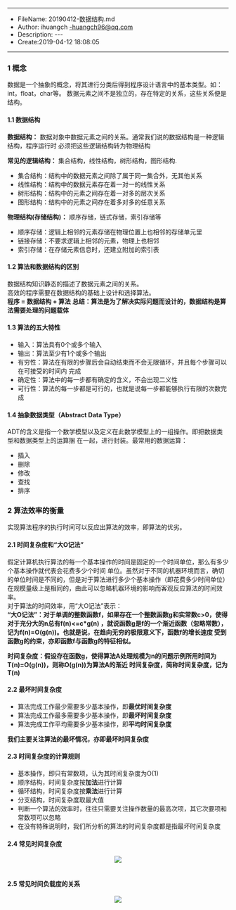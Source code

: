 ___
- FileName: 20190412-数据结构.md
- Author: ihuangch -huangch96@qq.com
- Description: ---
- Create:2019-04-12 18:08:05
___

### 1 概念
数据是一个抽象的概念，将其进行分类后得到程序设计语言中的基本类型。如：int，float，char等。
数据元素之间不是独立的，存在特定的关系，这些关系便是结构。  
#### 1.1 数据结构
**数据结构：** 数据对象中数据元素之间的关系。通常我们说的数据结构是一种逻辑结构，程序运行时
必须把这些逻辑结构转为物理结构  

**常见的逻辑结构：** 集合结构，线性结构，树形结构，图形结构.  
- 集合结构：结构中的数据元素之间除了属于同一集合外，无其他关系
- 线性结构：结构中的数据元素存在着一对一的线性关系
- 树形结构：结构中的元素之间存在着一对多的层次关系
- 图形结构：结构中的元素之间存在着多对多的任意关系



**物理结构(存储结构)：** 顺序存储，链式存储，索引存储等
- 顺序存储：逻辑上相邻的元素存储在物理位置上也相邻的存储单元里
- 链接存储：不要求逻辑上相邻的元素，物理上也相邻
- 索引存储：在存储元素信息时，还建立附加的索引表

#### 1.2 算法和数据结构的区别
数据结构知识静态的描述了数据元素之间的关系。  
高效的程序需要在数据结构的基础上设计和选择算法。  
**程序 = 数据结构 + 算法** 
**总结：算法是为了解决实际问题而设计的，数据结构是算法需要处理的问题载体**

#### 1.3 算法的五大特性
- 输入：算法具有0个或多个输入
- 输出：算法至少有1个或多个输出
- 有穷性：算法在有限的步骤后会自动结束而不会无限循环，并且每个步骤可以在可接受的时间内
完成
- 确定性：算法中的每一步都有确定的含义，不会出现二义性
- 可行性：算法的每一步都是可行的，也就是说每一步都能够执行有限的次数完成
#### 1.4 抽象数据类型（Abstract Data Type）
ADT的含义是指一个数学模型以及定义在此数学模型上的一组操作。即把数据类型和数据类型上的运算捆
在一起，进行封装。最常用的数据运算：
- 插入
- 删除
- 修改
- 查找
- 排序


### 2 算法效率的衡量
实现算法程序的执行时间可以反应出算法的效率，即算法的优劣。
#### 2.1 时间复杂度和“大O记法”
假定计算机执行算法的每一个基本操作的时间是固定的一个时间单位，那么有多少个基本操作就代表会花费多少个时间
单位。虽然对于不同的机器环境而言，确切的单位时间是不同的，但是对于算法进行多少个基本操作（即花费多少时间单位）
在规模量级上是相同的，由此可以忽略机器环境的影响而客观反应算法的时间效率。  
对于算法的时间效率，用“大O记法”表示：  
**“大O记法”：对于单调的整数函数f，如果存在一个整数函数g和实常数c>0，使得对于充分大的n总有f(n)<=c*g(n)
，就说函数g是f的一个渐近函数（忽略常数），记为f(n)=O(g(n))。也就是说，在趋向无穷的极限意义下，函数f的增长速度
受到函数g的约束，亦即函数f与函数g的特征相似。**

**时间复杂度：假设存在函数g，使得算法A处理规模为n的问题示例所用时间为T(n)=O(g(n))，则称O(g(n))为算法A的渐近
时间复杂度，简称时间复杂度，记为T(n)**

#### 2.2 最坏时间复杂度
- 算法完成工作最少需要多少基本操作，即**最优时间复杂度**
- 算法完成工作最多需要多少基本操作，即**最坏时间复杂度**
- 算法完成工作平均需要多少基本操作，即**平均时间复杂度**


**我们主要关注算法的最坏情况，亦即最坏时间复杂度**

#### 2.3 时间复杂度的计算规则
- 基本操作，即只有常数项，认为其时间复杂度为O(1)
- 顺序结构，时间复杂度按**加法**进行计算
- 循环结构，时间复杂度按**乘法**进行计算
- 分支结构，时间复杂度取最大值
- 判断一个算法的效率时，往往只需要关注操作数量的最高次项，其它次要项和常数项可以忽略
- 在没有特殊说明时，我们所分析的算法的时间复杂度都是指最坏时间复杂度


#### 2.4 常见时间复杂度

<div align="center"> <img src="https://github.com/ihuangch/datastruct_and_algorithm/blob/master/pic/algotime.png"/> </div><br>

#### 2.5 常见时间负载度的关系

<div align="center"> <img src="https://github.com/ihuangch/datastruct_and_algorithm/blob/master/pic/algotime2.png"/> </div><br>



